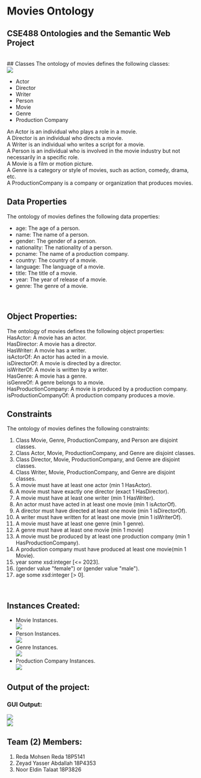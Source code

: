 # Movies Ontology
## CSE488 Ontologies and the Semantic Web Project
<br/>
## Classes
The ontology of movies defines the following classes:<br/>
<img src = "assets/Picture1.png">

* Actor
* Director
* Writer
* Person
* Movie
* Genre
* Production Company




An Actor is an individual who plays a role in a movie.<br/>
A Director is an individual who directs a movie.<br/>
A Writer is an individual who writes a script for a movie.<br/>
A Person is an individual who is involved in the movie industry but not necessarily in a specific role.<br/>
A Movie is a film or motion picture.<br/>
A Genre is a category or style of movies, such as action, comedy, drama, etc.<br/>
A ProductionCompany is a company or organization that produces movies.

## Data Properties

The ontology of movies defines the following data properties:<br/>

* age: The age of a person.
* name: The name of a person.
* gender: The gender of a person.
* nationality: The nationality of a person.
* pcname: The name of a production company.
* country: The country of a movie.
* language: The language of a movie.
* title: The title of a movie.
* year: The year of release of a movie.
* genre: The genre of a movie.
<br/>

## Object Properties:


The ontology of movies defines the following object properties:
<br/>
HasActor: A movie has an actor.<br/>
HasDirector: A movie has a director.<br/>
HasWriter: A movie has a writer.<br/>
isActorOf: An actor has acted in a movie.<br/>
isDirectorOf: A movie is directed by a director.<br/>
isWriterOf: A movie is written by a writer.<br/>
HasGenre: A movie has a genre.<br/>
isGenreOf: A genre belongs to a movie.<br/>
HasProductionCompany: A movie is produced by a production company.<br/>
isProductionCompanyOf: A production company produces a movie.
## Constraints
The ontology of movies defines the following constraints:<br/>

1. Class Movie, Genre, ProductionCompany, and Person are disjoint classes.
2. Class Actor, Movie, ProductionCompany, and Genre are disjoint classes.
3. Class Director, Movie, ProductionCompany, and Genre are disjoint classes.
4. Class Writer, Movie, ProductionCompany, and Genre are disjoint classes.
5. A movie must have at least one actor (min 1 HasActor).
6. A movie must have exactly one director (exact 1 HasDirector).
7. A movie must have at least one writer (min 1 HasWriter).
8. An actor must have acted in at least one movie (min 1 isActorOf).
9. A director must have directed at least one movie (min 1 isDirectorOf).
10. A writer must have written for at least one movie (min 1 isWriterOf).
11. A movie must have at least one genre (min 1 genre).
12. A genre must have at least one movie (min 1 movie)
13. A movie must be produced by at least one production company (min 1 HasProductionCompany).
14. A production company must have produced at least one movie(min 1 Movie).
15. year some xsd:integer [<= 2023].
16. (gender value "female") or (gender value "male").
17. age some xsd:integer [> 0].
<br/>

## Instances Created:

* Movie Instances. 
<br/> <img src = "assets/Picture3.png"> <br/>
* Person Instances.
<br/> <img src = "assets/Picture4.png"> <br/>
* Genre Instances.
<br/> <img src = "assets/Picture5.png"> <br/>
* Production Company Instances.
<br/> <img src = "assets/Picture6.png"> <br/>

## Output of the project:
### GUI Output:
<img src="assets/Picture9.png"><br/>
<img src="assets/Picture10.png"><br/>

## Team (2) Members:
1. Reda Mohsen Reda 18P5141
2. Zeyad Yasser Abdallah 18P4353
3. Noor Eldin Talaat 18P3826
